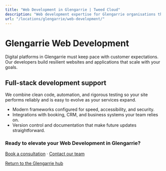 ```yaml
---
title: "Web Development in Glengarrie | Tweed Cloud"
description: "Web development expertise for Glengarrie organisations that need dependable platforms."
url: "/locations/glengarrie/web-development/"
---
```


# Glengarrie Web Development

Digital platforms in Glengarrie must keep pace with customer expectations. Our developers build resilient websites and applications that scale with your goals.

## Full-stack development support

We combine clean code, automation, and rigorous testing so your site performs reliably and is easy to evolve as your services expand.

- Modern frameworks configured for speed, accessibility, and security.
- Integrations with booking, CRM, and business systems your team relies on.
- Version control and documentation that make future updates straightforward.

### Ready to elevate your Web Development in Glengarrie?

[Book a consultation](/consultation/) · [Contact our team](/contact/)

[Return to the Glengarrie hub](/locations/glengarrie/)
